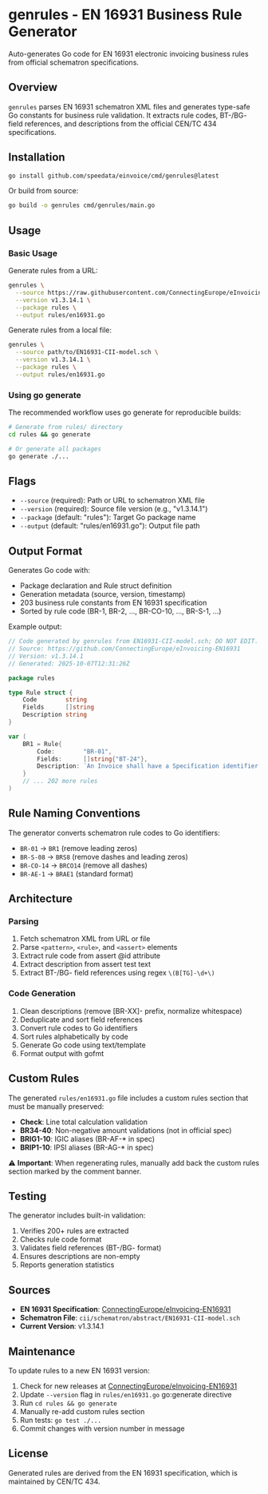 # genrules - EN 16931 Business Rule Generator

Auto-generates Go code for EN 16931 electronic invoicing business rules from official schematron specifications.

## Overview

`genrules` parses EN 16931 schematron XML files and generates type-safe Go constants for business rule validation. It extracts rule codes, BT-/BG- field references, and descriptions from the official CEN/TC 434 specifications.

## Installation

```bash
go install github.com/speedata/einvoice/cmd/genrules@latest
```

Or build from source:

```bash
go build -o genrules cmd/genrules/main.go
```

## Usage

### Basic Usage

Generate rules from a URL:

```bash
genrules \
  --source https://raw.githubusercontent.com/ConnectingEurope/eInvoicing-EN16931/master/cii/schematron/abstract/EN16931-CII-model.sch \
  --version v1.3.14.1 \
  --package rules \
  --output rules/en16931.go
```

Generate rules from a local file:

```bash
genrules \
  --source path/to/EN16931-CII-model.sch \
  --version v1.3.14.1 \
  --package rules \
  --output rules/en16931.go
```

### Using go generate

The recommended workflow uses go generate for reproducible builds:

```bash
# Generate from rules/ directory
cd rules && go generate

# Or generate all packages
go generate ./...
```

## Flags

- `--source` (required): Path or URL to schematron XML file
- `--version` (required): Source file version (e.g., "v1.3.14.1")
- `--package` (default: "rules"): Target Go package name
- `--output` (default: "rules/en16931.go"): Output file path

## Output Format

Generates Go code with:

- Package declaration and Rule struct definition
- Generation metadata (source, version, timestamp)
- 203 business rule constants from EN 16931 specification
- Sorted by rule code (BR-1, BR-2, ..., BR-CO-10, ..., BR-S-1, ...)

Example output:

```go
// Code generated by genrules from EN16931-CII-model.sch; DO NOT EDIT.
// Source: https://github.com/ConnectingEurope/eInvoicing-EN16931
// Version: v1.3.14.1
// Generated: 2025-10-07T12:31:26Z

package rules

type Rule struct {
    Code        string
    Fields      []string
    Description string
}

var (
    BR1 = Rule{
        Code:        "BR-01",
        Fields:      []string{"BT-24"},
        Description: `An Invoice shall have a Specification identifier (BT-24).`,
    }
    // ... 202 more rules
)
```

## Rule Naming Conventions

The generator converts schematron rule codes to Go identifiers:

- `BR-01` → `BR1` (remove leading zeros)
- `BR-S-08` → `BRS8` (remove dashes and leading zeros)
- `BR-CO-14` → `BRCO14` (remove all dashes)
- `BR-AE-1` → `BRAE1` (standard format)

## Architecture

### Parsing

1. Fetch schematron XML from URL or file
2. Parse `<pattern>`, `<rule>`, and `<assert>` elements
3. Extract rule code from assert @id attribute
4. Extract description from assert test text
5. Extract BT-/BG- field references using regex `\(B[TG]-\d+\)`

### Code Generation

1. Clean descriptions (remove [BR-XX]- prefix, normalize whitespace)
2. Deduplicate and sort field references
3. Convert rule codes to Go identifiers
4. Sort rules alphabetically by code
5. Generate Go code using text/template
6. Format output with gofmt

## Custom Rules

The generated `rules/en16931.go` file includes a custom rules section that must be manually preserved:

- **Check**: Line total calculation validation
- **BR34-40**: Non-negative amount validations (not in official spec)
- **BRIG1-10**: IGIC aliases (BR-AF-* in spec)
- **BRIP1-10**: IPSI aliases (BR-AG-* in spec)

⚠️ **Important**: When regenerating rules, manually add back the custom rules section marked by the comment banner.

## Testing

The generator includes built-in validation:

1. Verifies 200+ rules are extracted
2. Checks rule code format
3. Validates field references (BT-/BG- format)
4. Ensures descriptions are non-empty
5. Reports generation statistics

## Sources

- **EN 16931 Specification**: [ConnectingEurope/eInvoicing-EN16931](https://github.com/ConnectingEurope/eInvoicing-EN16931)
- **Schematron File**: `cii/schematron/abstract/EN16931-CII-model.sch`
- **Current Version**: v1.3.14.1

## Maintenance

To update rules to a new EN 16931 version:

1. Check for new releases at [ConnectingEurope/eInvoicing-EN16931](https://github.com/ConnectingEurope/eInvoicing-EN16931/releases)
2. Update `--version` flag in `rules/en16931.go` go:generate directive
3. Run `cd rules && go generate`
4. Manually re-add custom rules section
5. Run tests: `go test ./...`
6. Commit changes with version number in message

## License

Generated rules are derived from the EN 16931 specification, which is maintained by CEN/TC 434.
